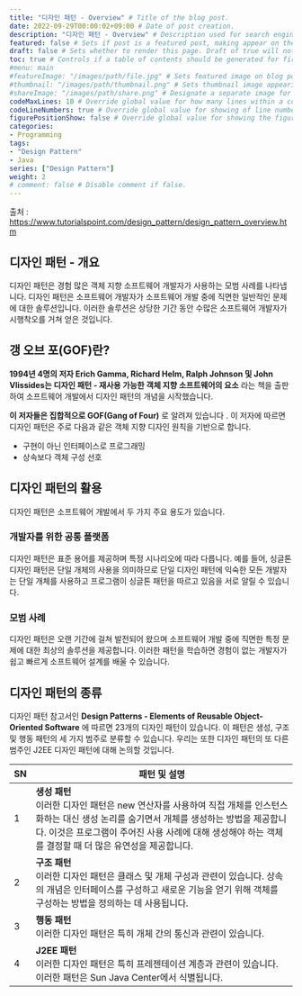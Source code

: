 ```yaml
---
title: "디자인 패턴 - Overview" # Title of the blog post.
date: 2022-09-29T00:00:02+09:00 # Date of post creation.
description: "디자인 패턴 - Overview" # Description used for search engine.
featured: false # Sets if post is a featured post, making appear on the home page side bar.
draft: false # Sets whether to render this page. Draft of true will not be rendered.
toc: true # Controls if a table of contents should be generated for first-level links automatically.
#menu: main
#featureImage: "/images/path/file.jpg" # Sets featured image on blog post.
#thumbnail: "/images/path/thumbnail.png" # Sets thumbnail image appearing inside card on homepage.
#shareImage: "/images/path/share.png" # Designate a separate image for social media sharing.
codeMaxLines: 10 # Override global value for how many lines within a code block before auto-collapsing.
codeLineNumbers: true # Override global value for showing of line numbers within code block.
figurePositionShow: false # Override global value for showing the figure label.
categories:
- Programming
tags:
- "Design Pattern"
- Java
series: ["Design Pattern"]
weight: 2
# comment: false # Disable comment if false.
---
```

출처 : https://www.tutorialspoint.com/design_pattern/design_pattern_overview.htm

## 디자인 패턴 - 개요

디자인 패턴은 경험 많은 객체 지향 소프트웨어 개발자가 사용하는 모범 사례를 나타냅니다. 디자인 패턴은 소프트웨어 개발자가 소프트웨어 개발 중에 직면한 일반적인 문제에 대한 솔루션입니다. 이러한 솔루션은 상당한 기간 동안 수많은 소프트웨어 개발자가 시행착오를 거쳐 얻은 것입니다.

## 갱 오브 포(GOF)란?

**1994년 4명의 저자 Erich Gamma, Richard Helm, Ralph Johnson 및 John Vlissides는 디자인 패턴 - 재사용 가능한 객체 지향 소프트웨어의 요소** 라는 책을 출판하여 소프트웨어 개발에서 디자인 패턴의 개념을 시작했습니다.

**이 저자들은 집합적으로 GOF(Gang of Four)** 로 알려져 있습니다 . 이 저자에 따르면 디자인 패턴은 주로 다음과 같은 객체 지향 디자인 원칙을 기반으로 합니다.

- 구현이 아닌 인터페이스로 프로그래밍
- 상속보다 객체 구성 선호

## 디자인 패턴의 활용

디자인 패턴은 소프트웨어 개발에서 두 가지 주요 용도가 있습니다.

### 개발자를 위한 공통 플랫폼

디자인 패턴은 표준 용어를 제공하며 특정 시나리오에 따라 다릅니다. 예를 들어, 싱글톤 디자인 패턴은 단일 개체의 사용을 의미하므로 단일 디자인 패턴에 익숙한 모든 개발자는 단일 개체를 사용하고 프로그램이 싱글톤 패턴을 따르고 있음을 서로 알릴 수 있습니다.

### 모범 사례

디자인 패턴은 오랜 기간에 걸쳐 발전되어 왔으며 소프트웨어 개발 중에 직면한 특정 문제에 대한 최상의 솔루션을 제공합니다. 이러한 패턴을 학습하면 경험이 없는 개발자가 쉽고 빠르게 소프트웨어 설계를 배울 수 있습니다.

## 디자인 패턴의 종류

디자인 패턴 참고서인 **Design Patterns - Elements of Reusable Object-Oriented Software** 에 따르면 23개의 디자인 패턴이 있습니다. 이 패턴은 생성, 구조 및 행동 패턴의 세 가지 범주로 분류할 수 있습니다. 우리는 또한 디자인 패턴의 또 다른 범주인 J2EE 디자인 패턴에 대해 논의할 것입니다.

| SN  | 패턴 및 설명                                                                                                                                               |
|-----|-------------------------------------------------------------------------------------------------------------------------------------------------------|
| 1   | **생성 패턴** <br/>이러한 디자인 패턴은 new 연산자를 사용하여 직접 개체를 인스턴스화하는 대신 생성 논리를 숨기면서 개체를 생성하는 방법을 제공합니다. 이것은 프로그램이 주어진 사용 사례에 대해 생성해야 하는 객체를 결정할 때 더 많은 유연성을 제공합니다. | 
| 2   | **구조 패턴** <br/>이러한 디자인 패턴은 클래스 및 개체 구성과 관련이 있습니다. 상속의 개념은 인터페이스를 구성하고 새로운 기능을 얻기 위해 객체를 구성하는 방법을 정의하는 데 사용됩니다.                                        |
| 3   | **행동 패턴** <br/>이러한 디자인 패턴은 특히 개체 간의 통신과 관련이 있습니다.                                                                                                                                       |
| 4   | **J2EE 패턴** <br/>이러한 디자인 패턴은 특히 프레젠테이션 계층과 관련이 있습니다. 이러한 패턴은 Sun Java Center에서 식별됩니다.                                                                                                                                                     |
